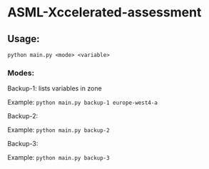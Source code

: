 # ASML-Xccelerated-assessment
## Usage:
`python main.py <mode> <variable>`
### Modes:
Backup-1: lists variables in zone

Example: `python main.py backup-1 europe-west4-a`


Backup-2:

Example: `python main.py backup-2`

Backup-3:

Example: `python main.py backup-3`
